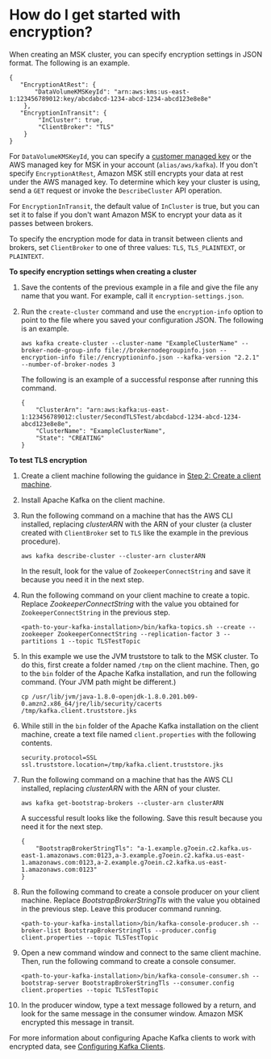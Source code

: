 # How do I get started with encryption?<a name="msk-working-with-encryption"></a>

When creating an MSK cluster, you can specify encryption settings in JSON format\. The following is an example\.

```
{
   "EncryptionAtRest": {
       "DataVolumeKMSKeyId": "arn:aws:kms:us-east-1:123456789012:key/abcdabcd-1234-abcd-1234-abcd123e8e8e"
    },
   "EncryptionInTransit": {
        "InCluster": true,
        "ClientBroker": "TLS"
    }
}
```

For `DataVolumeKMSKeyId`, you can specify a [customer managed key](https://docs.aws.amazon.com/kms/latest/developerguide/concepts.html#customer-cmk) or the AWS managed key for MSK in your account \(`alias/aws/kafka`\)\. If you don't specify `EncryptionAtRest`, Amazon MSK still encrypts your data at rest under the AWS managed key\. To determine which key your cluster is using, send a `GET` request or invoke the `DescribeCluster` API operation\. 

For `EncryptionInTransit`, the default value of `InCluster` is true, but you can set it to false if you don't want Amazon MSK to encrypt your data as it passes between brokers\.

To specify the encryption mode for data in transit between clients and brokers, set `ClientBroker` to one of three values: `TLS`, `TLS_PLAINTEXT`, or `PLAINTEXT`\.

**To specify encryption settings when creating a cluster**

1. Save the contents of the previous example in a file and give the file any name that you want\. For example, call it `encryption-settings.json`\.

1. Run the `create-cluster` command and use the `encryption-info` option to point to the file where you saved your configuration JSON\. The following is an example\.

   ```
   aws kafka create-cluster --cluster-name "ExampleClusterName" --broker-node-group-info file://brokernodegroupinfo.json --encryption-info file://encryptioninfo.json --kafka-version "2.2.1" --number-of-broker-nodes 3
   ```

   The following is an example of a successful response after running this command\.

   ```
   {
       "ClusterArn": "arn:aws:kafka:us-east-1:123456789012:cluster/SecondTLSTest/abcdabcd-1234-abcd-1234-abcd123e8e8e",
       "ClusterName": "ExampleClusterName",
       "State": "CREATING"
   }
   ```

**To test TLS encryption**

1. Create a client machine following the guidance in [Step 2: Create a client machine](create-client-machine.md)\.

1. Install Apache Kafka on the client machine\.

1. Run the following command on a machine that has the AWS CLI installed, replacing *clusterARN* with the ARN of your cluster \(a cluster created with `ClientBroker` set to `TLS` like the example in the previous procedure\)\.

   ```
   aws kafka describe-cluster --cluster-arn clusterARN
   ```

   In the result, look for the value of `ZookeeperConnectString` and save it because you need it in the next step\.

1. Run the following command on your client machine to create a topic\. Replace *ZookeeperConnectString* with the value you obtained for `ZookeeperConnectString` in the previous step\.

   ```
   <path-to-your-kafka-installation>/bin/kafka-topics.sh --create --zookeeper ZookeeperConnectString --replication-factor 3 --partitions 1 --topic TLSTestTopic
   ```

1. In this example we use the JVM truststore to talk to the MSK cluster\. To do this, first create a folder named `/tmp` on the client machine\. Then, go to the `bin` folder of the Apache Kafka installation, and run the following command\. \(Your JVM path might be different\.\)

   ```
   cp /usr/lib/jvm/java-1.8.0-openjdk-1.8.0.201.b09-0.amzn2.x86_64/jre/lib/security/cacerts /tmp/kafka.client.truststore.jks
   ```

1. While still in the `bin` folder of the Apache Kafka installation on the client machine, create a text file named `client.properties` with the following contents\.

   ```
   security.protocol=SSL
   ssl.truststore.location=/tmp/kafka.client.truststore.jks
   ```

1. Run the following command on a machine that has the AWS CLI installed, replacing *clusterARN* with the ARN of your cluster\.

   ```
   aws kafka get-bootstrap-brokers --cluster-arn clusterARN
   ```

   A successful result looks like the following\. Save this result because you need it for the next step\.

   ```
   {
       "BootstrapBrokerStringTls": "a-1.example.g7oein.c2.kafka.us-east-1.amazonaws.com:0123,a-3.example.g7oein.c2.kafka.us-east-1.amazonaws.com:0123,a-2.example.g7oein.c2.kafka.us-east-1.amazonaws.com:0123"
   }
   ```

1. Run the following command to create a console producer on your client machine\. Replace *BootstrapBrokerStringTls* with the value you obtained in the previous step\. Leave this producer command running\.

   ```
   <path-to-your-kafka-installation>/bin/kafka-console-producer.sh --broker-list BootstrapBrokerStringTls --producer.config client.properties --topic TLSTestTopic
   ```

1. Open a new command window and connect to the same client machine\. Then, run the following command to create a console consumer\.

   ```
   <path-to-your-kafka-installation>/bin/kafka-console-consumer.sh --bootstrap-server BootstrapBrokerStringTls --consumer.config client.properties --topic TLSTestTopic
   ```

1. In the producer window, type a text message followed by a return, and look for the same message in the consumer window\. Amazon MSK encrypted this message in transit\.



For more information about configuring Apache Kafka clients to work with encrypted data, see [Configuring Kafka Clients](https://kafka.apache.org/documentation/#security_configclients)\.